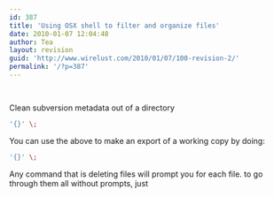```yaml
---
id: 387
title: 'Using OSX shell to filter and organize files'
date: 2010-01-07 12:04:48
author: Tea
layout: revision
guid: 'http://www.wirelust.com/2010/01/07/100-revision-2/'
permalink: '/?p=387'
---
```


```bash
 
```

Clean subversion metadata out of a directory

```bash
'{}' \;
```

You can use the above to make an export of a working copy by doing:

```bash
'{}' \;
```

Any command that is deleting files will prompt you for each file. to go through them all without prompts, just